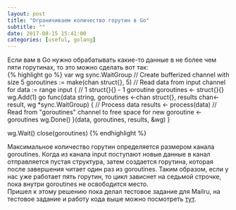 ```yaml
---
layout: post
title: "Ограничиваем количество горутин в Go"
subtitle: ""
date: 2017-08-15 15:41:00
categories: [useful, golang]
---
```


Если вам в Go нужно обрабатывать какие-то данные в не более чем пяти горутинах, то это можно сделать вот так:<br/>
{% highlight go %}
var wg sync.WaitGroup
// Create bufferized channel with size 5
goroutines := make(chan struct{}, 5)
// Read data from input channel
for data := range input {
    // 1 struct{}{} - 1 goroutine
    goroutines <- struct{}{}
    wg.Add(1)
    go func(data string, goroutines <-chan struct{}, results chan<- result, wg *sync.WaitGroup) {
        // Process data
        results <- process(data)
        // Read from "goroutines" channel to free space for new goroutine
        <-goroutines
        wg.Done()
    }(data, goroutines, results, &wg)
}

wg.Wait()
close(goroutines)
{% endhighlight %}

Максимальное количество горутин определяется размером канала goroutines. Когда из канала input поступают новые данные в канал отправляется пустая структура, затем создается горутина, которая после завершения читает один раз из goroutines. Таким образом, если у нас уже работает пять горутин, то цикл зависнет на седьмой строчке, пока внутри goroutines не освободится место.<br/>
Пришел к этому решению пока делал тестовое задание для Mailru, на тестовое задание и работу кода выше можно посмотреть [тут](https://github.com/shelomentsevd/interview-task-mail).